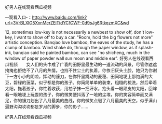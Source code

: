 好男人在线观看西瓜视频

--观看入口-：http://www.baidu.com/link?url=3VrBLXlO5XxnMcrZEiTidYCfCWF-0d9sJg6RtkqzmXC&wd

12, sometimes low-key is not necessarily a newbest to show off, don't low-key, I want to show off to buy a car.
"Room, hold the big flowers not more" artistic conception.
Banqiao love bamboo, the eaves of the study, he has a clump of bamboo.
Wind shake do, through the paper window, as if splash-ink, banqiao said he painted bamboo, can see "no shicheng, much in the window of paper powder wall sun moon and middle ear".
好男人在线观看西瓜视频　　女人们的头巾成了广袤的田野里最生动的一道流动的风景，尽管你遮遮掩掩也拒绝不了八月的热情，也挡不住尘土的执着，你依旧灰头土脸，她只为你谢下一方小小的阴凉，挥动的镰刀，在你怀里跳动的麦穗、田间地埂上那饱满的大豆，碧绿的菠菜，似乎都是你的孩子。你简简单单的装束，粗糙的梳洗，然后牵着太阳，拖着孩子，你忙着收获，用袖子抹一把汗水，抬头看一眼顽皮的太阳，回眸看一眼地埂上玩耍的孩子，你的微笑便抖落了一地的尘埃，你的笑容简单而又满足，你的镰刀划出了八月最美的曲线，你的微笑点缀了八月最美的天空，似乎满山遍野沟沟坎坎都是岁月的脚步，你的影子……

好男人在线观看西瓜视频
